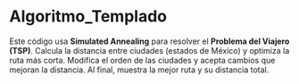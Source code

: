 # Algoritmo_Templado
Este código usa **Simulated Annealing** para resolver el **Problema del Viajero (TSP)**. Calcula la distancia entre ciudades (estados de México) y optimiza la ruta más corta. Modifica el orden de las ciudades y acepta cambios que mejoran la distancia. Al final, muestra la mejor ruta y su distancia total.

